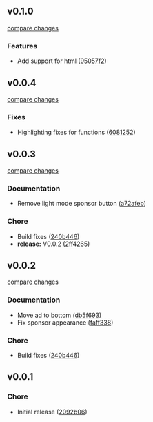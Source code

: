 
## v0.1.0

[compare changes](https://github.com/schoero/vscode-tailwindcss-syntax-highlighting/compare/v0.0.3...v0.1.1)

### Features

- Add support for html ([95057f2](https://github.com/schoero/vscode-tailwindcss-syntax-highlighting/commit/95057f2))

## v0.0.4

[compare changes](https://github.com/schoero/vscode-tailwindcss-syntax-highlighting/compare/v0.0.3...v0.0.4)

### Fixes

- Highlighting fixes for functions ([6081252](https://github.com/schoero/vscode-tailwindcss-syntax-highlighting/commit/6081252))

## v0.0.3

[compare changes](https://github.com/schoero/vscode-tailwindcss-syntax-highlighting/compare/v0.0.2...v0.0.3)

### Documentation

- Remove light mode sponsor button ([a72afeb](https://github.com/schoero/vscode-tailwindcss-syntax-highlighting/commit/a72afeb))

### Chore

- Build fixes ([240b446](https://github.com/schoero/vscode-tailwindcss-syntax-highlighting/commit/240b446))
- **release:** V0.0.2 ([2ff4265](https://github.com/schoero/vscode-tailwindcss-syntax-highlighting/commit/2ff4265))

## v0.0.2

[compare changes](https://github.com/schoero/vscode-tailwindcss-syntax-highlighting/compare/v0.0.1...v0.0.2)

### Documentation

- Move ad to bottom ([db5f693](https://github.com/schoero/vscode-tailwindcss-syntax-highlighting/commit/db5f693))
- Fix sponsor appearance ([faff338](https://github.com/schoero/vscode-tailwindcss-syntax-highlighting/commit/faff338))

### Chore

- Build fixes ([240b446](https://github.com/schoero/vscode-tailwindcss-syntax-highlighting/commit/240b446))

## v0.0.1

### Chore

- Initial release ([2092b06](https://github.com/schoero/vscode-tailwindcss-syntax-highlighting/commit/2092b06))
